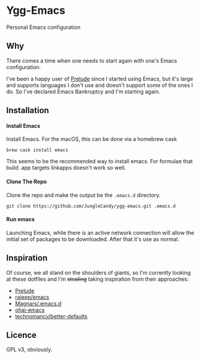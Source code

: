 # Ygg-Emacs

Personal Emacs configuration

## Why

There comes a time when one needs to start again with one's Emacs configuration.

I've been a happy user of [Prelude](https://github.com/bbatsov/prelude) since I
started using Emacs, but it's large and supports languages I don't use and
doesn't support some of the ones I do. So I've declared Emacs Bankruptcy and
I'm starting again.

## Installation

#### Install Emacs

Install Emacs. For the macOS, this can be done via a homebrew cask

    brew cask install emacs
    
This seems to be the recommended way to install emacs. For formulae that build .app targets linkapps
doesn't work so well.

#### Clone The Repo

Clone the repo and make the output be the `.emacs.d` directory.

    git clone https://github.com/JungleCandy/ygg-emacs.git .emacs.d

#### Run emacs

Launching Emacs, while there is an active network connection will allow the initial set of packages to be downloaded. After that it's use as normal.

## Inspiration

Of course, we all stand on the shoulders of giants, so I'm currently looking at these dotfiles and I'm ~~stealing~~ taking inspiration from their approaches:

- [Prelude](https://github.com/bbatsov/prelude)
- [rajeep/emacs](https://github.com/rejeep/emacs)
- [Magnars/.emacs.d](https://github.com/magnars/.emacs.d)
- [ohai-emacs](https://github.com/bodil/ohai-emacs)
- [technomancy/better-defaults](https://github.com/technomancy/better-defaults)

## Licence

GPL v3, obviously.
